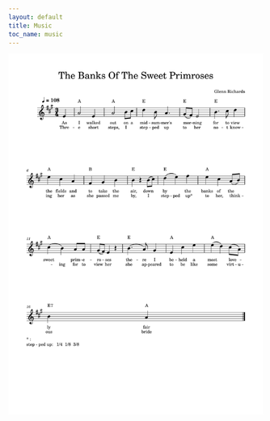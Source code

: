 ```yaml
---
layout: default
title: Music
toc_name: music
---
```



<a href="#" class="image featured"><img src="images/The_Banks_Of_The_Sweet_Primroses.svg" alt="" /></a>


<!-- 
<a href="https://www.instagram.com/hkv_breitenberg?utm_source=qr&igsh=MXVveWlsejRlN2pveQ=="><img src="images/hkv_qrcode.jpg" width="300" height="300" alt="" /></a>
-->
